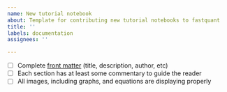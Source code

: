 ```yaml
---
name: New tutorial notebook
about: Template for contributing new tutorial notebooks to fastquant
title: ''
labels: documentation
assignees: ''

---
```


- [ ] Complete [front matter](https://github.com/fastai/fastpages#customizing-blog-posts-with-front-matter) (title, description, author, etc)
- [ ] Each section has at least some commentary to guide the reader
- [ ] All images, including graphs, and equations are displaying properly
